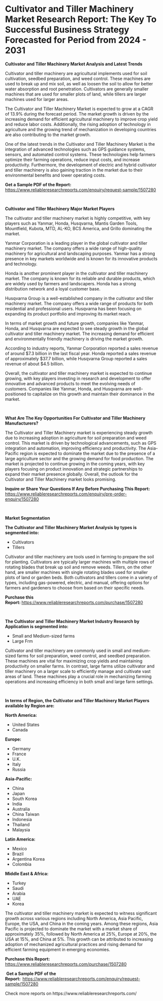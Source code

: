 <p><h1>Cultivator and Tiller Machinery Market Research Report: The Key To Successful Business Strategy Forecasted for Period from 2024 - 2031</h1></p><p><strong>Cultivator and Tiller Machinery Market Analysis and Latest Trends</strong></p>
<p><p>Cultivator and tiller machinery are agricultural implements used for soil cultivation, seedbed preparation, and weed control. These machines are used to break up and mix soil, as well as loosen the soil to allow for better water absorption and root penetration. Cultivators are generally smaller machines that are used for smaller plots of land, while tillers are larger machines used for larger areas.</p><p>The Cultivator and Tiller Machinery Market is expected to grow at a CAGR of 13.9% during the forecast period. The market growth is driven by the increasing demand for efficient agricultural machinery to improve crop yield and reduce labor costs. Additionally, the rising adoption of technology in agriculture and the growing trend of mechanization in developing countries are also contributing to the market growth.</p><p>One of the latest trends in the Cultivator and Tiller Machinery Market is the integration of advanced technologies such as GPS guidance systems, sensors, and automated control systems. These technologies help farmers optimize their farming operations, reduce input costs, and increase productivity. Furthermore, the development of electric and hybrid cultivator and tiller machinery is also gaining traction in the market due to their environmental benefits and lower operating costs.</p></p>
<p><strong>Get a Sample PDF of the Report:&nbsp;</strong> <a href="https://www.reliableresearchreports.com/enquiry/request-sample/1507280">https://www.reliableresearchreports.com/enquiry/request-sample/1507280</a></p>
<p>&nbsp;</p>
<p><strong>Cultivator and Tiller Machinery Major Market Players</strong></p>
<p><p>The cultivator and tiller machinery market is highly competitive, with key players such as Yanmar, Honda, Husqvarna, Mantis Garden Tools, Mountfield, Kubota, MTD, AL-KO, BCS America, and Grillo dominating the market.</p><p>Yanmar Corporation is a leading player in the global cultivator and tiller machinery market. The company offers a wide range of high-quality machinery for agricultural and landscaping purposes. Yanmar has a strong presence in key markets worldwide and is known for its innovative products and technology.</p><p>Honda is another prominent player in the cultivator and tiller machinery market. The company is known for its reliable and durable products, which are widely used by farmers and landscapers. Honda has a strong distribution network and a loyal customer base.</p><p>Husqvarna Group is a well-established company in the cultivator and tiller machinery market. The company offers a wide range of products for both residential and professional users. Husqvarna has been focusing on expanding its product portfolio and improving its market reach.</p><p>In terms of market growth and future growth, companies like Yanmar, Honda, and Husqvarna are expected to see steady growth in the global cultivator and tiller machinery market. The increasing demand for efficient and environmentally friendly machinery is driving the market growth.</p><p>According to industry reports, Yanmar Corporation reported a sales revenue of around $7.3 billion in the last fiscal year. Honda reported a sales revenue of approximately $37.7 billion, while Husqvarna Group reported a sales revenue of about $4.5 billion.</p><p>Overall, the cultivator and tiller machinery market is expected to continue growing, with key players investing in research and development to offer innovative and advanced products to meet the evolving needs of customers. Companies like Yanmar, Honda, and Husqvarna are well-positioned to capitalize on this growth and maintain their dominance in the market.</p></p>
<p>&nbsp;</p>
<p><strong>What Are The Key Opportunities For Cultivator and Tiller Machinery Manufacturers?</strong></p>
<p><p>The Cultivator and Tiller Machinery market is experiencing steady growth due to increasing adoption in agriculture for soil preparation and weed control. This market is driven by technological advancements, such as GPS integration and automation, improving efficiency and productivity. The Asia-Pacific region is expected to dominate the market due to the presence of a large agriculture sector and the growing demand for food production. The market is projected to continue growing in the coming years, with key players focusing on product innovation and strategic partnerships to expand their market presence globally. Overall, the outlook for the Cultivator and Tiller Machinery market looks promising.</p></p>
<p><strong>Inquire or Share Your Questions If Any Before Purchasing This Report:</strong> <a href="https://www.reliableresearchreports.com/enquiry/pre-order-enquiry/1507280">https://www.reliableresearchreports.com/enquiry/pre-order-enquiry/1507280</a></p>
<p>&nbsp;</p>
<p><strong>Market Segmentation</strong></p>
<p><strong>The Cultivator and Tiller Machinery Market Analysis by types is segmented into:</strong></p>
<p><ul><li>Cultivators</li><li>Tillers</li></ul></p>
<p><p>Cultivator and tiller machinery are tools used in farming to prepare the soil for planting. Cultivators are typically larger machines with multiple rows of rotating blades that break up soil and remove weeds. Tillers, on the other hand, are smaller machines with single rotating blades used for smaller plots of land or garden beds. Both cultivators and tillers come in a variety of types, including gas-powered, electric, and manual, offering options for farmers and gardeners to choose from based on their specific needs.</p></p>
<p><strong>Purchase this Report:&nbsp;</strong><a href="https://www.reliableresearchreports.com/purchase/1507280">https://www.reliableresearchreports.com/purchase/1507280</a></p>
<p>&nbsp;</p>
<p><strong>The Cultivator and Tiller Machinery Market Industry Research by Application is segmented into:</strong></p>
<p><ul><li>Small and Medium-sized farms</li><li>Large Frm</li></ul></p>
<p><p>Cultivator and tiller machinery are commonly used in small and medium-sized farms for soil preparation, weed control, and seedbed preparation. These machines are vital for maximizing crop yields and maintaining productivity on smaller farms. In contrast, large farms utilize cultivator and tiller machinery on a larger scale to efficiently manage and cultivate vast areas of land. These machines play a crucial role in mechanizing farming operations and increasing efficiency in both small and large farm settings.</p></p>
<p>&nbsp;</p>
<p><strong>In terms of Region, the Cultivator and Tiller Machinery Market Players available by Region are:</strong></p>
<p>
    <p> <strong> North America: </strong>
        <ul>
            <li>United States</li>
            <li>Canada</li>
        </ul>
        </p> 
    <p> <strong> Europe: </strong>
        <ul>
            <li>Germany</li>
            <li>France</li>
            <li>U.K.</li>
            <li>Italy</li>
            <li>Russia</li>
        </ul>
        </p> 
    <p> <strong> Asia-Pacific: </strong>
        <ul>
            <li>China</li>
            <li>Japan</li>
            <li>South Korea</li>
            <li>India</li>
            <li>Australia</li>
            <li>China Taiwan</li>
            <li>Indonesia</li>
            <li>Thailand</li>
            <li>Malaysia</li>
        </ul>
        </p> 
    <p> <strong> Latin America: </strong>
        <ul>
            <li>Mexico</li>
            <li>Brazil</li>
            <li>Argentina Korea</li>
            <li>Colombia</li>
        </ul>
        </p> 
    <p> <strong> Middle East & Africa: </strong>
        <ul>
            <li>Turkey</li>
            <li>Saudi</li>
            <li>Arabia</li>
            <li>UAE</li>
            <li>Korea</li>
        </ul>
    </p>
    </p>
<p><p>The cultivator and tiller machinery market is expected to witness significant growth across various regions including North America, Asia Pacific, Europe, the USA, and China in the coming years. Among these regions, Asia Pacific is projected to dominate the market with a market share of approximately 35%, followed by North America at 25%, Europe at 20%, the USA at 15%, and China at 5%. This growth can be attributed to increasing adoption of mechanized agricultural practices and rising demand for efficient farming equipment in emerging economies.</p></p>
<p><strong>Purchase this Report: </strong><a href="https://www.reliableresearchreports.com/purchase/1507280">https://www.reliableresearchreports.com/purchase/1507280</a></p>
<p>&nbsp;<strong>Get a Sample PDF of the Report:&nbsp;&nbsp;</strong><a href="https://www.reliableresearchreports.com/enquiry/request-sample/1507280">https://www.reliableresearchreports.com/enquiry/request-sample/1507280</a></p>
<p><strong></strong></p>
<p>Check more reports on https://www.reliableresearchreports.com/</p>